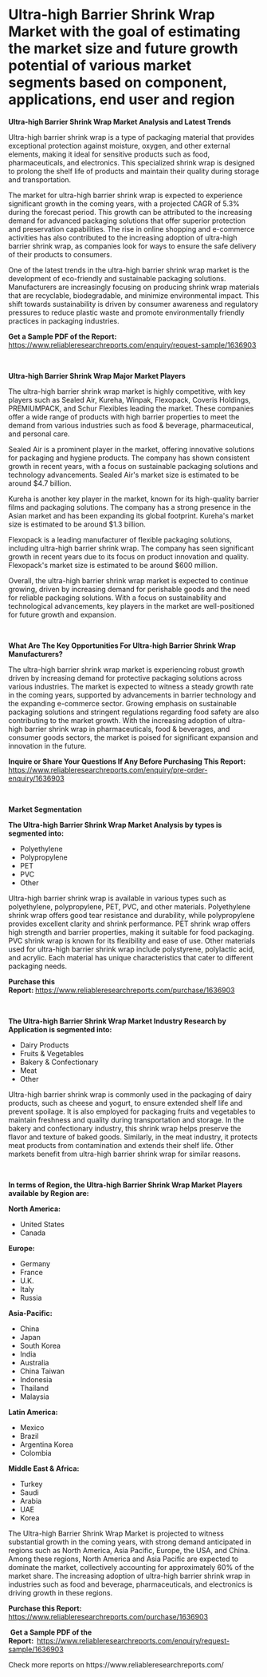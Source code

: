 <p><h1>Ultra-high Barrier Shrink Wrap Market with the goal of estimating the market size and future growth potential of various market segments based on component, applications, end user and region</h1></p><p><strong>Ultra-high Barrier Shrink Wrap Market Analysis and Latest Trends</strong></p>
<p><p>Ultra-high barrier shrink wrap is a type of packaging material that provides exceptional protection against moisture, oxygen, and other external elements, making it ideal for sensitive products such as food, pharmaceuticals, and electronics. This specialized shrink wrap is designed to prolong the shelf life of products and maintain their quality during storage and transportation.</p><p>The market for ultra-high barrier shrink wrap is expected to experience significant growth in the coming years, with a projected CAGR of 5.3% during the forecast period. This growth can be attributed to the increasing demand for advanced packaging solutions that offer superior protection and preservation capabilities. The rise in online shopping and e-commerce activities has also contributed to the increasing adoption of ultra-high barrier shrink wrap, as companies look for ways to ensure the safe delivery of their products to consumers.</p><p>One of the latest trends in the ultra-high barrier shrink wrap market is the development of eco-friendly and sustainable packaging solutions. Manufacturers are increasingly focusing on producing shrink wrap materials that are recyclable, biodegradable, and minimize environmental impact. This shift towards sustainability is driven by consumer awareness and regulatory pressures to reduce plastic waste and promote environmentally friendly practices in packaging industries.</p></p>
<p><strong>Get a Sample PDF of the Report:&nbsp;</strong> <a href="https://www.reliableresearchreports.com/enquiry/request-sample/1636903">https://www.reliableresearchreports.com/enquiry/request-sample/1636903</a></p>
<p>&nbsp;</p>
<p><strong>Ultra-high Barrier Shrink Wrap Major Market Players</strong></p>
<p><p>The ultra-high barrier shrink wrap market is highly competitive, with key players such as Sealed Air, Kureha, Winpak, Flexopack, Coveris Holdings, PREMIUMPACK, and Schur Flexibles leading the market. These companies offer a wide range of products with high barrier properties to meet the demand from various industries such as food & beverage, pharmaceutical, and personal care.</p><p>Sealed Air is a prominent player in the market, offering innovative solutions for packaging and hygiene products. The company has shown consistent growth in recent years, with a focus on sustainable packaging solutions and technology advancements. Sealed Air's market size is estimated to be around $4.7 billion.</p><p>Kureha is another key player in the market, known for its high-quality barrier films and packaging solutions. The company has a strong presence in the Asian market and has been expanding its global footprint. Kureha's market size is estimated to be around $1.3 billion.</p><p>Flexopack is a leading manufacturer of flexible packaging solutions, including ultra-high barrier shrink wrap. The company has seen significant growth in recent years due to its focus on product innovation and quality. Flexopack's market size is estimated to be around $600 million.</p><p>Overall, the ultra-high barrier shrink wrap market is expected to continue growing, driven by increasing demand for perishable goods and the need for reliable packaging solutions. With a focus on sustainability and technological advancements, key players in the market are well-positioned for future growth and expansion.</p></p>
<p>&nbsp;</p>
<p><strong>What Are The Key Opportunities For Ultra-high Barrier Shrink Wrap Manufacturers?</strong></p>
<p><p>The ultra-high barrier shrink wrap market is experiencing robust growth driven by increasing demand for protective packaging solutions across various industries. The market is expected to witness a steady growth rate in the coming years, supported by advancements in barrier technology and the expanding e-commerce sector. Growing emphasis on sustainable packaging solutions and stringent regulations regarding food safety are also contributing to the market growth. With the increasing adoption of ultra-high barrier shrink wrap in pharmaceuticals, food & beverages, and consumer goods sectors, the market is poised for significant expansion and innovation in the future.</p></p>
<p><strong>Inquire or Share Your Questions If Any Before Purchasing This Report:</strong> <a href="https://www.reliableresearchreports.com/enquiry/pre-order-enquiry/1636903">https://www.reliableresearchreports.com/enquiry/pre-order-enquiry/1636903</a></p>
<p>&nbsp;</p>
<p><strong>Market Segmentation</strong></p>
<p><strong>The Ultra-high Barrier Shrink Wrap Market Analysis by types is segmented into:</strong></p>
<p><ul><li>Polyethylene</li><li>Polypropylene</li><li>PET</li><li>PVC</li><li>Other</li></ul></p>
<p><p>Ultra-high barrier shrink wrap is available in various types such as polyethylene, polypropylene, PET, PVC, and other materials. Polyethylene shrink wrap offers good tear resistance and durability, while polypropylene provides excellent clarity and shrink performance. PET shrink wrap offers high strength and barrier properties, making it suitable for food packaging. PVC shrink wrap is known for its flexibility and ease of use. Other materials used for ultra-high barrier shrink wrap include polystyrene, polylactic acid, and acrylic. Each material has unique characteristics that cater to different packaging needs.</p></p>
<p><strong>Purchase this Report:&nbsp;</strong><a href="https://www.reliableresearchreports.com/purchase/1636903">https://www.reliableresearchreports.com/purchase/1636903</a></p>
<p>&nbsp;</p>
<p><strong>The Ultra-high Barrier Shrink Wrap Market Industry Research by Application is segmented into:</strong></p>
<p><ul><li>Dairy Products</li><li>Fruits & Vegetables</li><li>Bakery & Confectionary</li><li>Meat</li><li>Other</li></ul></p>
<p><p>Ultra-high barrier shrink wrap is commonly used in the packaging of dairy products, such as cheese and yogurt, to ensure extended shelf life and prevent spoilage. It is also employed for packaging fruits and vegetables to maintain freshness and quality during transportation and storage. In the bakery and confectionary industry, this shrink wrap helps preserve the flavor and texture of baked goods. Similarly, in the meat industry, it protects meat products from contamination and extends their shelf life. Other markets benefit from ultra-high barrier shrink wrap for similar reasons.</p></p>
<p>&nbsp;</p>
<p><strong>In terms of Region, the Ultra-high Barrier Shrink Wrap Market Players available by Region are:</strong></p>
<p>
    <p> <strong> North America: </strong>
        <ul>
            <li>United States</li>
            <li>Canada</li>
        </ul>
        </p> 
    <p> <strong> Europe: </strong>
        <ul>
            <li>Germany</li>
            <li>France</li>
            <li>U.K.</li>
            <li>Italy</li>
            <li>Russia</li>
        </ul>
        </p> 
    <p> <strong> Asia-Pacific: </strong>
        <ul>
            <li>China</li>
            <li>Japan</li>
            <li>South Korea</li>
            <li>India</li>
            <li>Australia</li>
            <li>China Taiwan</li>
            <li>Indonesia</li>
            <li>Thailand</li>
            <li>Malaysia</li>
        </ul>
        </p> 
    <p> <strong> Latin America: </strong>
        <ul>
            <li>Mexico</li>
            <li>Brazil</li>
            <li>Argentina Korea</li>
            <li>Colombia</li>
        </ul>
        </p> 
    <p> <strong> Middle East & Africa: </strong>
        <ul>
            <li>Turkey</li>
            <li>Saudi</li>
            <li>Arabia</li>
            <li>UAE</li>
            <li>Korea</li>
        </ul>
    </p>
    </p>
<p><p>The Ultra-high Barrier Shrink Wrap Market is projected to witness substantial growth in the coming years, with strong demand anticipated in regions such as North America, Asia Pacific, Europe, the USA, and China. Among these regions, North America and Asia Pacific are expected to dominate the market, collectively accounting for approximately 60% of the market share. The increasing adoption of ultra-high barrier shrink wrap in industries such as food and beverage, pharmaceuticals, and electronics is driving growth in these regions.</p></p>
<p><strong>Purchase this Report: </strong><a href="https://www.reliableresearchreports.com/purchase/1636903">https://www.reliableresearchreports.com/purchase/1636903</a></p>
<p>&nbsp;<strong>Get a Sample PDF of the Report:&nbsp;&nbsp;</strong><a href="https://www.reliableresearchreports.com/enquiry/request-sample/1636903">https://www.reliableresearchreports.com/enquiry/request-sample/1636903</a></p>
<p><strong></strong></p>
<p>Check more reports on https://www.reliableresearchreports.com/</p>